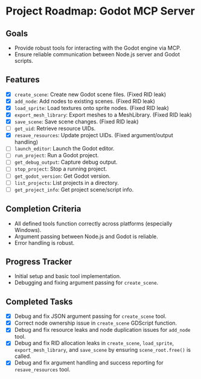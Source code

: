 # Project Roadmap: Godot MCP Server

## Goals
- Provide robust tools for interacting with the Godot engine via MCP.
- Ensure reliable communication between Node.js server and Godot scripts.

## Features
- [x] `create_scene`: Create new Godot scene files. (Fixed RID leak)
- [x] `add_node`: Add nodes to existing scenes. (Fixed RID leak)
- [x] `load_sprite`: Load textures onto sprite nodes. (Fixed RID leak)
- [x] `export_mesh_library`: Export meshes to a MeshLibrary. (Fixed RID leak)
- [x] `save_scene`: Save scene changes. (Fixed RID leak)
- [ ] `get_uid`: Retrieve resource UIDs.
- [x] `resave_resources`: Update project UIDs. (Fixed argument/output handling)
- [ ] `launch_editor`: Launch the Godot editor.
- [ ] `run_project`: Run a Godot project.
- [ ] `get_debug_output`: Capture debug output.
- [ ] `stop_project`: Stop a running project.
- [ ] `get_godot_version`: Get Godot version.
- [ ] `list_projects`: List projects in a directory.
- [ ] `get_project_info`: Get project scene/script info.

## Completion Criteria
- All defined tools function correctly across platforms (especially Windows).
- Argument passing between Node.js and Godot is reliable.
- Error handling is robust.

## Progress Tracker
- Initial setup and basic tool implementation.
- Debugging and fixing argument passing for `create_scene`.

## Completed Tasks
- [x] Debug and fix JSON argument passing for `create_scene` tool.
- [x] Correct node ownership issue in `create_scene` GDScript function.
- [x] Debug and fix resource leaks and node duplication issues for `add_node` tool.
- [x] Debug and fix RID allocation leaks in `create_scene`, `load_sprite`, `export_mesh_library`, and `save_scene` by ensuring `scene_root.free()` is called.
- [x] Debug and fix argument handling and success reporting for `resave_resources` tool.
